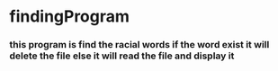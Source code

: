 # findingProgram
### this program is find the racial words if the word exist it will delete the file else it will read the file and display it 
